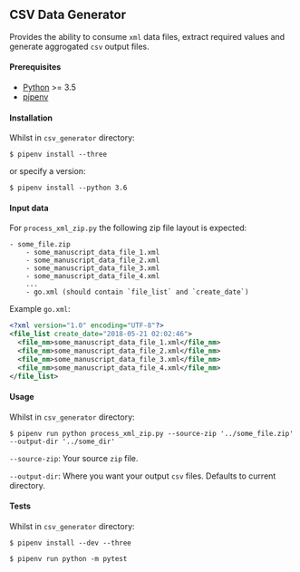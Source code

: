 ## CSV Data Generator

Provides the ability to consume `xml` data files, extract required values and generate aggrogated `csv` output files. 

#### Prerequisites

- [Python](https://www.python.org/) >= 3.5
- [pipenv](https://github.com/pypa/pipenv)

#### Installation

Whilst in `csv_generator` directory:

`$ pipenv install --three`

or specify a version:

`$ pipenv install --python 3.6`

#### Input data

For `process_xml_zip.py` the following zip file layout is expected:

```
- some_file.zip
    - some_manuscript_data_file_1.xml
    - some_manuscript_data_file_2.xml
    - some_manuscript_data_file_3.xml
    - some_manuscript_data_file_4.xml
    ...
    - go.xml (should contain `file_list` and `create_date`)
```   

Example `go.xml`:

```xml
<?xml version="1.0" encoding="UTF-8"?>
<file_list create_date="2018-05-21 02:02:46">
  <file_nm>some_manuscript_data_file_1.xml</file_nm>
  <file_nm>some_manuscript_data_file_2.xml</file_nm>
  <file_nm>some_manuscript_data_file_3.xml</file_nm>
  <file_nm>some_manuscript_data_file_4.xml</file_nm>
</file_list>
```

#### Usage

Whilst in `csv_generator` directory:

`$ pipenv run python process_xml_zip.py --source-zip '../some_file.zip' --output-dir '../some_dir'`

`--source-zip`: Your source `zip` file.

`--output-dir`: Where you want your output `csv` files. Defaults to current directory.

#### Tests

Whilst in `csv_generator` directory:

`$ pipenv install --dev --three`

`$ pipenv run python -m pytest`